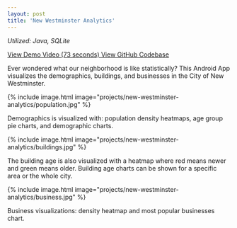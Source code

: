 ```yaml
---
layout: post
title: 'New Westminster Analytics'
---
```


*Utilized: Java, SQLite*

<a href="https://www.youtube.com/watch?v=fL0Q3jzNJzs">
  View Demo Video (73 seconds) <i class="fa fa-arrow-right" aria-hidden="true"></i>
</a>

<a href="https://github.com/MikeWeiZhou/new-westminster-analytics">
  View GitHub Codebase <i class="fa fa-arrow-right" aria-hidden="false"></i>
</a>

Ever wondered what our neighborhood is like statistically? This Android App visualizes the demographics, buildings, and businesses in the City of New Westminster.

{% include image.html image="projects/new-westminster-analytics/population.jpg" %}

Demographics is visualized with: population density heatmaps, age group pie charts, and demographic charts.

{% include image.html image="projects/new-westminster-analytics/buildings.jpg" %}

The building age is also visualized with a heatmap where red means newer and green means older. Building age charts can be shown for a specific area or the whole city.

{% include image.html image="projects/new-westminster-analytics/business.jpg" %}

Business visualizations: density heatmap and most popular businesses chart.